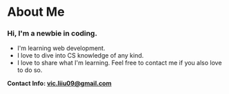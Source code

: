 # About Me
### Hi, I'm a newbie in coding.
- I'm learning web development.
- I love to dive into CS knowledge of any kind.
- I love to share what I'm learning. Feel free to contact me if you also love to do so.

**Contact Info: vic.liiu09@gmail.com**
